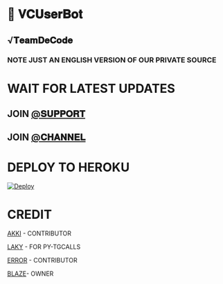 # 📀 𝐕𝐂𝐔𝐬𝐞𝐫𝐁𝐨𝐭

## √𝐓𝐞𝐚𝐦𝐃𝐞𝐂𝐨𝐝𝐞

### NOTE JUST AN ENGLISH VERSION OF OUR PRIVATE SOURCE 

# WAIT FOR LATEST UPDATES

## JOIN [@𝐒𝐔𝐏𝐏𝐎𝐑𝐓](HTTPS://T.ME/DECODESUPPORT) 

## JOIN [@𝐂𝐇𝐀𝐍𝐍𝐄𝐋](HTTPS://T.ME/DEECODEBOTS) 

# DEPLOY TO HEROKU 


[![Deploy](https://www.herokucdn.com/deploy/button.svg)](https://heroku.com/deploy?template=https://github.com/Dip-Xd/VCUserBot)

# CREDIT

[AKKI](https://t.me/godfatherakkii) - CONTRIBUTOR

[LAKY](https://t.me/Laky64) - FOR PY-TGCALLS

[ERROR](https://t.me/BrayDenXD) - CONTRIBUTOR

[BLAZE](https://t.me/piroXpower)- OWNER
